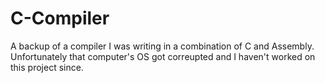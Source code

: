 # C-Compiler
A backup of a compiler I was writing in a combination of C and Assembly.
Unfortunately that computer's OS got correupted and I haven't worked on this project since.
